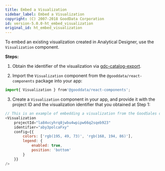 ```yaml
---
title: Embed a Visualization
sidebar_label: Embed a Visualization
copyright: (C) 2007-2018 GoodData Corporation
id: version-5.0.0-ht_embed_visualization
original_id: ht_embed_visualization
---
```


To embed an existing visualization created in Analytical Designer, use the `Visualization` component.

**Steps:**

1. Obtain the identifier of the visualization via [gdc-catalog-export](gdc-catalog-export.md).

2. Import the `Visualization` component from the `@gooddata/react-components` package into your app:

```javascript
import{ Visualization } from'@gooddata/react-components';
```

3. Create a `Visualization` component in your app, and provide it with the project ID and the visualization identifier that you obtained at Step 1:

```javascript
// This is an example of embedding a visualization from the GoodSales demo project.
<Visualization
    projectId="la84vcyhrq8jwbu4wpipw66q2sqeb923"
    identifier="aby3polcaFxy"
    config={{
        colors: ['rgb(195, 49, 73)', 'rgb(168, 194, 86)'],
        legend: {
            enabled: true,
            position: 'bottom'
        }
    }}
/>
```

